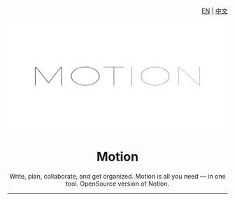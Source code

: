 <div align="right">

[EN](/README.md) | [中文](/docs/README_ZH.md)

</div>

<div align="center">

![Motion](/logo/motion.svg)

# Motion

Write, plan, collaborate, and get organized. Motion is all you need — in one tool. OpenSource version of Notion.

----

</div>


